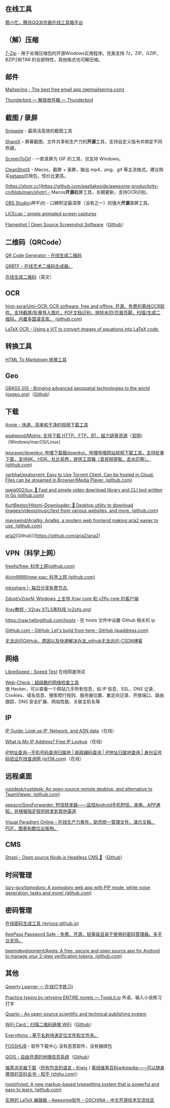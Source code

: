 
## 在线工具

[帮小忙，腾讯QQ浏览器在线工具箱平台](https://tool.browser.qq.com/)


## （解）压缩

[7-Zip](http://www.7-zip.org/) - 用于处理压缩包的开源Windows实用程序。完美支持 7z，ZIP，GZIP，BZIP2和TAR 的全部特性，其他格式也可解压缩。

## 邮件

[Mailspring - The best free email app (getmailspring.com)](https://www.getmailspring.com/)

[Thunderbird — 解放收件箱 — Thunderbird](https://www.thunderbird.net/zh-CN/)

## 截图 / 录屏

[Snipaste](https://zh.snipaste.com/) - 最简洁高效的截图工具

[ShareX](https://getsharex.com/) – 屏幕截图、文件共享和生产力的**开源**工具，支持自定义指令并绑定不同热键。

[ScreenToGif](https://github.com/NickeManarin/ScreenToGif/) - 一款录屏为 GIF 的工具，仅支持 Windows。

[CleanShotX](https://sspai.com/item/227#389) - Macos，截屏 + 录屏，输出 mp4、png、gif 等主流格式。建议购买[setapp](https://setapp.com/)应用包，性价比更高。

[https://shotr.cc](https://github.com/eastlakeside/awesome-productivity-cn/blob/main/shotr) - Macos**开源**截屏工具，长期更新，支持OCR识别。

 [OBS Studio](https://github.com/obsproject/obs-studio)(_跨平台_) - 口碑积淀最深厚（没有之一）的强大**开源**录屏工具。

[LICEcap：simple animated screen captures](https://www.cockos.com/licecap/)

[Flameshot | Open Source Screenshot Software](https://flameshot.org/)（[Github](https://github.com/flameshot-org/flameshot)）


## 二维码（QRCode）

[QR Code Generator - 在线生成二维码](https://codingnepalweb.com/demos/qr-code-generator-javascript/)

[QRBTF - 在线艺术二维码生成器。](https://qrbtf.com/)

[在线生成二维码](https://robko.ch/qr-designer/)（英文）


## OCR

[hiroi-sora/Umi-OCR: OCR software, free and offline. 开源、免费的离线OCR软件。支持截屏/批量导入图片，PDF文档识别，排除水印/页眉页脚，扫描/生成二维码。内置多国语言库。 (github.com)](https://github.com/hiroi-sora/Umi-OCR)

[LaTeX OCR - Using a ViT to convert images of equations into LaTeX code.](https://lukas-blecher.github.io/LaTeX-OCR/)

## 转换工具

[HTML To Markdown 转换工具](https://devtool.tech/html-md)

## Geo

[GRASS GIS - Bringing advanced geospatial technologies to the world (osgeo.org)](https://grass.osgeo.org/)（[Github](https://github.com/OSGeo/grass)）

## 下载

 [Annie - 快速，简单和干净的视频下载工具](https://github.com/iawia002/annie)

[agalwood/Motrix: 支持下载 HTTP、FTP、BT、磁力链等资源](https://github.com/agalwood/Motrix)（[官网](https://motrix.app/)）（Windows/macOS/Linux）
 
[leiurayer/downkyi: 哔哩下载姬downkyi，哔哩哔哩网站视频下载工具，支持批量下载，支持8K、HDR、杜比视界，提供工具箱（音视频提取、去水印等）。 (github.com)](https://github.com/leiurayer/downkyi)

[varbhat/exatorrent: Easy to Use Torrent Client. Can be hosted in Cloud. Files can be streamed in Browser/Media Player. (github.com)](https://github.com/varbhat/exatorrent)

[iawia002/lux: 👾 Fast and simple video download library and CLI tool written in Go (github.com)](https://github.com/iawia002/lux)

[KurtBestor/Hitomi-Downloader: :cake: Desktop utility to download images/videos/music/text from various websites, and more. (github.com)](https://github.com/KurtBestor/Hitomi-Downloader)

[mayswind/AriaNg: AriaNg, a modern web frontend making aria2 easier to use. (github.com)](https://github.com/mayswind/AriaNg)

[aria2](https://aria2.github.io/)[Github]](https://github.com/aria2/aria2)


## VPN（科学上网）

[freefq/free: 科学上网(github.com)](https://github.com/freefq/free)

[Alvin9999/new-pac: 科学上网 (github.com)](https://github.com/Alvin9999/new-pac)

[mksshare |- 每日分享免费节点,](https://mksshare.github.io/)

[2dust/v2rayN:  Windows 上支持 Xray core 和 v2fly core 的客户端](https://github.com/2dust/v2rayN)

[Xray教程 - V2ray XTLS黑科技 (v2xtls.org)](https://v2xtls.org/xray%E6%95%99%E7%A8%8B/)

https://raw.hellogithub.com/hosts - 在 hosts 文件中设置 Github 相关的 ip

[GitHub.com - GitHub: Let's build from here · GitHub (ipaddress.com)](https://sites.ipaddress.com/github.com/)

[无法访问GitHub，原因以及快速解决办法_github无法访问-CSDN博客](https://blog.csdn.net/oyjl__/article/details/132262919)

## 网络

[LibreSpeed - Speed Test](https://librespeed.org/) 在线网速测试

[Web-Check：超级酷的网络检查工具 ](https://web-check.xyz/)  
很 Hacker，可以查看一个网站几乎所有信息，如 IP 信息、SSL、DNS 记录、Cookies、域名信息、搜索爬行规则、服务器位置、重定向记录、开放端口、路由跟踪、DNS 安全扩展、网站性能、关联主机名等
## IP

[IP Guide: Look up IP, Network, and ASN data](https://ip.guide/)（在线）

[What Is My IP Address? Free IP Lookup](https://www.ipaddress.com/)（在线）

[iP地址查询--手机号码查询归属地 | 邮政编码查询 | iP地址归属地查询 | 身份证号码验证在线查询网 (ip138.com)](https://www.ip138.com/)（在线）

## 远程桌面

[rustdesk/rustdesk: An open-source remote desktop, and alternative to TeamViewer. (github.com)](https://github.com/rustdesk/rustdesk)



[pppscn/SmsForwarder: 短信转发器——监控Android手机短信、来电、APP通知，并根据指定规则转发到其他渠道](https://github.com/pppscn/SmsForwarder)


[Visual Paradigm Online - 在线生产力套件，助您统一管理文件、演示文稿、PDF、图表和数位出版物。](https://online.visual-paradigm.com/cn/)


## CMS

[Strapi - Open source Node.js Headless CMS 🚀](https://strapi.io/)（[Github](https://github.com/strapi/strapi)）

## 时间管理

[lazy-guy/tomodoro: A pomodoro web app with PIP mode, white noise generation, tasks and more! (github.com)](https://github.com/lazy-guy/tomodoro)

## 密码管理

[在线密码生成工具 (mrjooz.github.io)](https://mrjooz.github.io/password-generator/)

[KeePass Password Safe - 免费、开源、轻量级且易于使用的密码管理器。多平台支持。](https://keepass.info/)

[beemdevelopment/Aegis: A free, secure and open source app for Android to manage your 2-step verification tokens. (github.com)](https://github.com/beemdevelopment/Aegis)

## 其他

[Qwerty Learner — 在线打字练习)](https://qwerty.kaiyi.cool/)

[Practice typing by retyping ENTIRE novels — TypeLit.io](https://www.typelit.io/) 外语，输入小说练习打字

[Quarto - An open-source scientific and technical publishing system](https://quarto.org/)

[WiFi Card：扫描二维码链接 WiFi](https://wificard.io/)（[Github](https://github.com/bndw/wifi-card)）

[Everything：基于名称快速定位文件和文件夹。](https://www.voidtools.com/zh-cn/)

[FOSSHUB](https://www.fosshub.com/) - 软件下载中心 没有恶意软件，没有捆绑包

[QGIS - 自由开源的地理信息系统](https://qgis.org/zh-Hans/site/index.html)（[Github](https://github.com/qgis/QGIS)）

[维基浏览器下载](https://download.kiwix.org/release/)（[所有包含的语言 - Kiwix](https://wiki.kiwix.org/wiki/Content_in_all_languages/zh-cn) / [离线维基百科wikipedia——可以随身携带的百科全书 - 知乎 (zhihu.com)](https://zhuanlan.zhihu.com/p/420757728)）

[typst/typst: A new markup-based typesetting system that is powerful and easy to learn. (github.com)](https://github.com/typst/typst)

[实用的 LaTeX 编辑器 - Awesome软件 - OSCHINA - 中文开源技术交流社区](https://www.oschina.net/project/awesome?columnId=52)